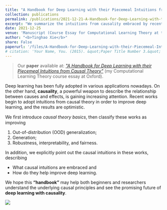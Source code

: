```yaml
---
title: "A Handbook for Deep Learning with their Piecemeal Intuitions from Causal Theory"
collection: publications
permalink: /publications/2021-12-21-A-Handbook-for-Deep-Learning-with-their-Piecemeal-Intuitions-from-Causal-Theory.html
excerpt: "We summarize the intuitions from causality embraced by recent deep learning works.<br/><img style='padding-top: 10px; width: 100%' src='/images/ML-and-causality.png'>"
date: 2021-12-25
venue: 'Manuscript (Course Essay for Computational Learning Theory at the University of Oxford)'
author: "<b>Tinghao Xie</b>"
share: False
paperurl: '/files/A-Handbook-for-Deep-Learning-with-their-Piecemeal-Intuitions-from-Causal-Theory.pdf'
# citation: 'Your Name, You. (2015). &quot;Paper Title Number 3.&quot; <i>Journal 1</i>. 1(3).'
---
```


> Our **paper** available at: *["A Handbook for Deep Learning with their Piecemeal Intuitions from Causal Theory"](/files/A-Handbook-for-Deep-Learning-with-their-Piecemeal-Intuitions-from-Causal-Theory.pdf)* (my Computational Learning Theory course essay at Oxford).

Deep learning has been fully adopted in various applications nowadays. On the other hand, **causality**, a powerful weapon to describe the relationship between causes and effects, is gaining increasing attention. Recent works begin to adopt intuitions from causal theory in order to improve deep learning, and the results are optimistic.

We ﬁrst introduce *causal theory basics*, then classify these works as improving

1. Out-of-distribution (OOD) generalization;
2. Generation;
3. Robustness, interpretability, and fairness.

In addition, we explicitly point out the causal intuitions in these works, describing

- What causal intuitions are embraced and
- How do they help improve deep learning.

We hope this **“handbook”** may help both beginners and researchers understand the underlying causal principles and see the promising future of **deep learning with causality**.

![](/images/ML-and-causality.png)